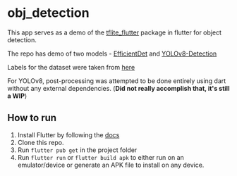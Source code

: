 # obj_detection

This app serves as a demo of the [tflite_flutter](https://pub.dev/packages/tflite_flutter)
package in flutter for object detection.

The repo has demo of two models - [EfficientDet](https://www.kaggle.com/models/tensorflow/efficientdet/tfLite/lite0-detection-metadata/1)
and [YOLOv8-Detection](https://huggingface.co/qualcomm/YOLOv8-Detection)

Labels for the dataset were taken from [here](https://github.com/amikelive/coco-labels)

For YOLOv8, post-processing was attempted to be done entirely using dart without
any external dependencies. (**Did not really accomplish that, it's still a WIP**)

## How to run
1. Install Flutter by following the [docs](https://docs.flutter.dev/get-started/install)
2. Clone this repo.
3. Run `flutter pub get` in the project folder
4. Run `flutter run` or `flutter build apk` to either run on an
emulator/device or generate an APK file to install on any device.
